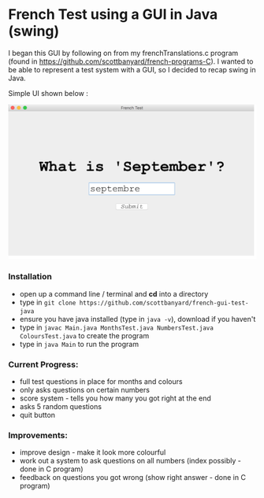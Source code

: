 # French Test using a GUI in Java (swing)

I began this GUI by following on from my frenchTranslations.c program (found in https://github.com/scottbanyard/french-programs-C).
I wanted to be able to represent a test system with a GUI, so I decided to recap swing in Java.

Simple UI shown below :

![alt text](https://github.com/scottbanyard/french-gui-test-java/blob/master/images/simpleUI.png "a test of month knowledge")

### Installation

- open up a command line / terminal and **cd** into a directory
- type in `git clone https://github.com/scottbanyard/french-gui-test-java`
- ensure you have java installed (type in `java -v`), download if you haven't
- type in `javac Main.java MonthsTest.java NumbersTest.java ColoursTest.java` to create the program
- type in `java Main` to run the program

### Current Progress:

- full test questions in place for months and colours
- only asks questions on certain numbers
- score system - tells you how many you got right at the end
- asks 5 random questions
- quit button

### Improvements:

- improve design - make it look more colourful
- work out a system to ask questions on all numbers (index possibly - done in C program)
- feedback on questions you got wrong (show right answer - done in C program)
